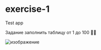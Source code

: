 # exercise-1

Test app 

Задание заполнить таблицу от 1 до 100 🤦‍♂️

![изображение](https://user-images.githubusercontent.com/3084720/132682538-bb6ad1f9-e0f0-4072-8276-2f2487ef993f.png)

